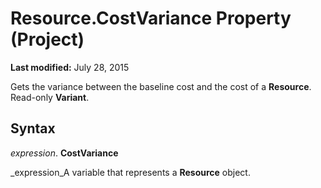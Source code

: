 
# Resource.CostVariance Property (Project)

 **Last modified:** July 28, 2015

Gets the variance between the baseline cost and the cost of a  **Resource**. Read-only  **Variant**.

## Syntax

 _expression_. **CostVariance**

 _expression_A variable that represents a  **Resource** object.

